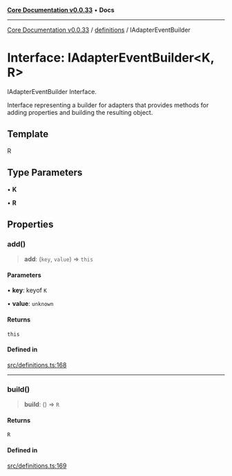 [**Core Documentation v0.0.33**](../../README.md) • **Docs**

***

[Core Documentation v0.0.33](../../modules.md) / [definitions](../README.md) / IAdapterEventBuilder

# Interface: IAdapterEventBuilder\<K, R\>

IAdapterEventBuilder Interface.

Interface representing a builder for adapters that provides methods for adding properties and building the resulting object.

## Template

R

## Type Parameters

• **K**

• **R**

## Properties

### add()

> **add**: (`key`, `value`) => `this`

#### Parameters

• **key**: keyof `K`

• **value**: `unknown`

#### Returns

`this`

#### Defined in

[src/definitions.ts:168](https://github.com/stonemjs/core/blob/08021ed6e90932028c37aa9d72d99b714efcda42/src/definitions.ts#L168)

***

### build()

> **build**: () => `R`

#### Returns

`R`

#### Defined in

[src/definitions.ts:169](https://github.com/stonemjs/core/blob/08021ed6e90932028c37aa9d72d99b714efcda42/src/definitions.ts#L169)
